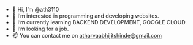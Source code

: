 - 👋 Hi, I’m @ath3110
- 👀 I’m interested in programming and developing websites. 
- 🌱 I’m currently learning BACKEND DEVELOPMENT, GOOGLE CLOUD.
- 💞️ I’m looking for a job.
- 📫 You can contact me on atharvaabhijitshinde@gmail.com

<!---
ath3110/ath3110 is a ✨ special ✨ repository because its `README.md` (this file) appears on your GitHub profile.
You can click the Preview link to take a look at your changes.
--->
